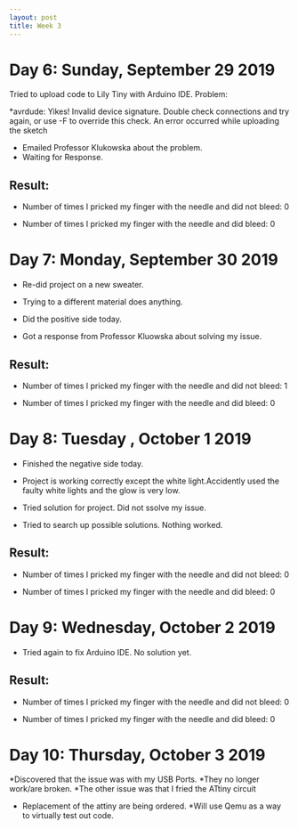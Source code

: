 ```yaml
---
layout: post
title: Week 3
---
```


# Day 6: Sunday, September 29 2019
 Tried to upload code to Lily Tiny with Arduino IDE.
 Problem:

 *avrdude: Yikes!  Invalid device signature. Double check connections and try again, or use -F to override this check. An error occurred while uploading the sketch


 * Emailed Professor Klukowska about the problem.
 * Waiting for Response.


## Result:
* Number of times I pricked my finger with the needle and did not bleed: 0

* Number of times I pricked my finger with the needle and did bleed: 0


# Day 7: Monday, September 30 2019

 * Re-did project on a new sweater. 
 * Trying to a different material does anything.

 * Did the positive side today. 
 * Got a response from Professor Kluowska about solving my issue. 

## Result:
* Number of times I pricked my finger with the needle and did not bleed: 1

* Number of times I pricked my finger with the needle and did bleed: 0



# Day 8: Tuesday , October 1 2019

 * Finished the negative side today.
 * Project is working correctly except the white light.Accidently used the faulty white lights and the glow is very low. 

 * Tried solution for project. Did not ssolve my issue. 
 * Tried to search up possible solutions. Nothing worked.

## Result:
* Number of times I pricked my finger with the needle and did not bleed: 0

* Number of times I pricked my finger with the needle and did bleed: 0


# Day 9: Wednesday, October 2 2019
* Tried again to fix Arduino IDE. No solution yet. 


## Result:

* Number of times I pricked my finger with the needle and did not bleed: 0

* Number of times I pricked my finger with the needle and did bleed: 0


# Day 10: Thursday, October 3 2019
*Discovered that the issue was with my USB Ports.
	*They no longer work/are broken.
*The other issue was that I fried the ATtiny circuit 
* Replacement of the attiny are being ordered.
*Will use Qemu as a way to virtually test out code.
